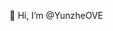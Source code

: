 👋 Hi, I’m @YunzheOVE


<!---
YunzheOVE/YunzheOVE is a ✨ special ✨ repository because its `README.md` (this file) appears on your GitHub profile.
You can click the Preview link to take a look at your changes.
--->
